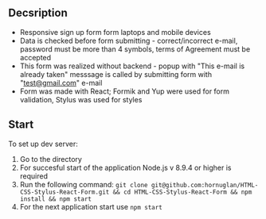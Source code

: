 ## Decsription
- Responsive sign up form form laptops and mobile devices
- Data is checked before form submitting - correct/incorrect e-mail, password must be more than 4 symbols, terms of Agreement must be accepted
- This form was realized without backend - popup with "This e-mail is already taken" messsage is called by submitting form with "test@gmail.com" e-mail 
- Form was made with React; Formik and Yup were used for form validation, Stylus was used for styles

## Start
To set up dev server:
1. Go to the directory
2. For succesful start of the application Node.js v 8.9.4 or higher is required
3. Run the following command:
```git clone git@github.com:hornuglan/HTML-CSS-Stylus-React-Form.git && cd HTML-CSS-Stylus-React-Form && npm install && npm start```
4. For the next application start use `npm start`

